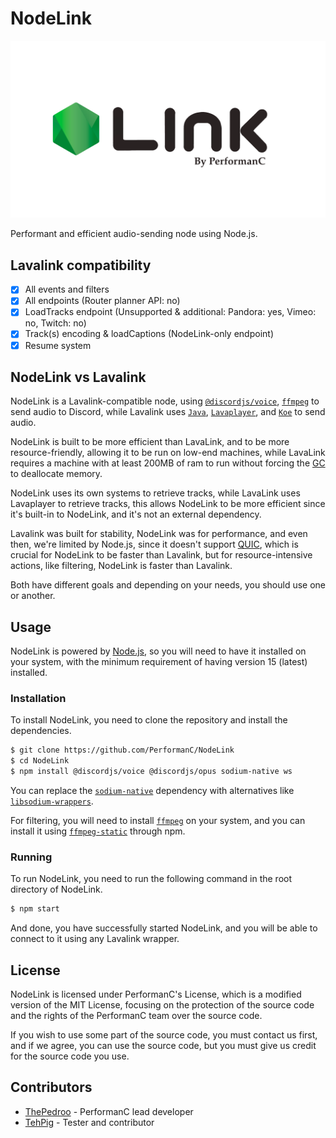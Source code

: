 # NodeLink

![alt text](images/Nodelink.png "NodeLink")

Performant and efficient audio-sending node using Node.js.

## Lavalink compatibility

- [x] All events and filters
- [x] All endpoints (Router planner API: no)
- [x] LoadTracks endpoint (Unsupported & additional: Pandora: yes, Vimeo: no, Twitch: no)
- [x] Track(s) encoding & loadCaptions (NodeLink-only endpoint)
- [x] Resume system

## NodeLink vs Lavalink

NodeLink is a Lavalink-compatible node, using [`@discordjs/voice`](https://npmjs.com/package/@discordjs/voice), [`ffmpeg`](https://ffmpeg.org/) to send audio to Discord, while Lavalink uses [`Java`](https://www.java.com), [`Lavaplayer`](https://github.com/sedmelluq/lavaplayer), and [`Koe`](https://github.com/KyokoBot/koe) to send audio.

NodeLink is built to be more efficient than LavaLink, and to be more resource-friendly, allowing it to be run on low-end machines, while LavaLink requires a machine with at least 200MB of ram to run without forcing the [GC](https://en.wikipedia.org/wiki/Garbage_collection_(computer_science)) to deallocate memory.

NodeLink uses its own systems to retrieve tracks, while LavaLink uses Lavaplayer to retrieve tracks, this allows NodeLink to be more efficient since it's built-in to NodeLink, and it's not an external dependency.

Lavalink was built for stability, NodeLink was for performance, and even then, we're limited by Node.js, since it doesn't support [QUIC](https://en.wikipedia.org/wiki/QUIC), which is crucial for NodeLink to be faster than Lavalink, but for resource-intensive actions, like filtering, NodeLink is faster than Lavalink.

Both have different goals and depending on your needs, you should use one or another.

## Usage

NodeLink is powered by [Node.js](https://nodejs.org), so you will need to have it installed on your system, with the minimum requirement of having version 15 (latest) installed.

### Installation

To install NodeLink, you need to clone the repository and install the dependencies.

```bash
$ git clone https://github.com/PerformanC/NodeLink
$ cd NodeLink
$ npm install @discordjs/voice @discordjs/opus sodium-native ws
```

You can replace the [`sodium-native`](https://npmjs.com/package/sodium-native) dependency with alternatives like [`libsodium-wrappers`](https://npmjs.com/package/libsodium-wrappers).

For filtering, you will need to install [`ffmpeg`](https://ffmpeg.org/) on your system, and you can install it using [`ffmpeg-static`](https://npmjs.com/package/ffmpeg-static) through npm.

### Running

To run NodeLink, you need to run the following command in the root directory of NodeLink.

```bash
$ npm start
```

And done, you have successfully started NodeLink, and you will be able to connect to it using any Lavalink wrapper.

## License

NodeLink is licensed under PerformanC's License, which is a modified version of the MIT License, focusing on the protection of the source code and the rights of the PerformanC team over the source code.

If you wish to use some part of the source code, you must contact us first, and if we agree, you can use the source code, but you must give us credit for the source code you use.

## Contributors

* [ThePedroo](https://github.com/ThePedroo) - PerformanC lead developer
* [TehPig](https://github.com/TehPig) - Tester and contributor

